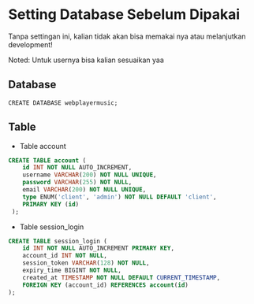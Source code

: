 # Setting Database Sebelum Dipakai #
Tanpa settingan ini, kalian tidak akan bisa memakai nya atau melanjutkan development!

Noted: Untuk usernya bisa kalian sesuaikan yaa

## Database ##
``` CREATE DATABASE webplayermusic; ```

## Table ##
- Table account
``` sql
CREATE TABLE account (
    id INT NOT NULL AUTO_INCREMENT,
    username VARCHAR(200) NOT NULL UNIQUE,
    password VARCHAR(255) NOT NULL,
    email VARCHAR(200) NOT NULL UNIQUE,
    type ENUM('client', 'admin') NOT NULL DEFAULT 'client',
    PRIMARY KEY (id)
 ); 
 ```

- Table session_login
```sql
CREATE TABLE session_login (
    id INT NOT NULL AUTO_INCREMENT PRIMARY KEY,
    account_id INT NOT NULL,
    session_token VARCHAR(128) NOT NULL,
    expiry_time BIGINT NOT NULL,
    created_at TIMESTAMP NOT NULL DEFAULT CURRENT_TIMESTAMP,
    FOREIGN KEY (account_id) REFERENCES account(id)
);
```
